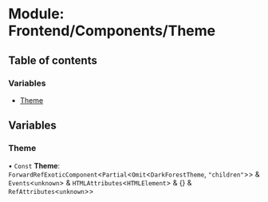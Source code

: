 # Module: Frontend/Components/Theme

## Table of contents

### Variables

- [Theme](Frontend_Components_Theme.md#theme)

## Variables

### Theme

• `Const` **Theme**: `ForwardRefExoticComponent`<`Partial`<`Omit`<`DarkForestTheme`, `"children"`\>\> & `Events`<`unknown`\> & `HTMLAttributes`<`HTMLElement`\> & {} & `RefAttributes`<`unknown`\>\>
